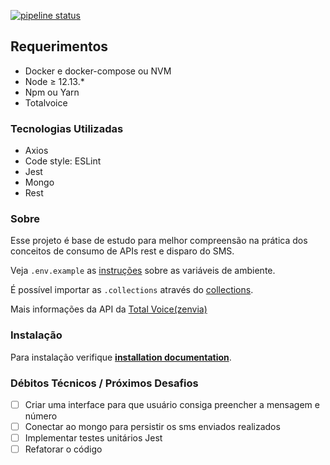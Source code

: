 [![pipeline status](https://github.com/viniciusmattosrj/api-node-sms/badges/releaseCandidate/pipeline.svg)](https://github.com/viniciusmattosrj/api-node-sms/commits/releaseCandidate)

## Requerimentos

- Docker e docker-compose ou NVM
- Node &ge; 12.13.*
- Npm ou Yarn
- Totalvoice

### Tecnologias Utilizadas

* Axios
* Code style: ESLint
* Jest
* Mongo
* Rest

### Sobre

Esse projeto é base de estudo para melhor compreensão na prática dos conceitos de consumo de APIs rest e disparo do SMS.

Veja `.env.example` as [instruções](docs/installation.md) sobre as variáveis de ambiente.

É possível importar as `.collections` através do [collections](docs/collections.json).

Mais informações da API da [Total Voice(zenvia)](https://totalvoice.github.io/totalvoice-docs/#codigos-http) 


### Instalação

Para instalação verifique **[installation documentation](docs/installation.md)**.

### Débitos Técnicos / Próximos Desafios

- [ ] Criar uma interface para que usuário consiga preencher a mensagem e número
- [ ] Conectar ao mongo para persistir os sms enviados realizados
- [ ] Implementar testes unitários Jest
- [ ] Refatorar o código